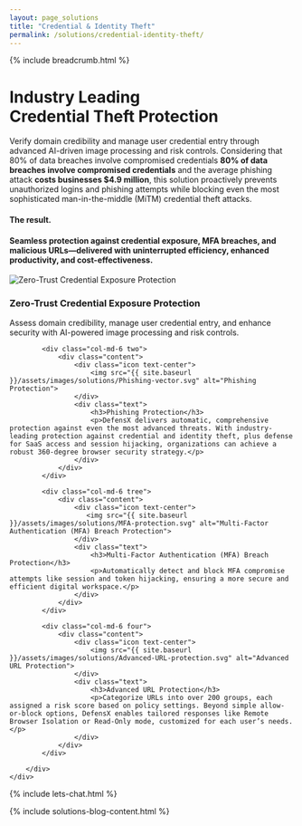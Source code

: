 ```yaml
---
layout: page_solutions
title: "Credential & Identity Theft"
permalink: /solutions/credential-identity-theft/
---
```

<div id="solutions_slider">
    <div class="container">
        <div class="row"> <div class="col-md-12 text-right">{% include breadcrumb.html %}</div></div>
        <div class="row"> <div class="col-md-12 text-left"><h1>Industry Leading<br>Credential Theft Protection</h1></div></div>
        <div class="row mobile"> 
            <div class="col-md-6 leftbox">
                    <div class="content">
                    <p>Verify domain credibility and manage user credential entry through advanced AI-driven image processing and risk controls. Considering that 80% of data breaches involve compromised credentials <strong>80% of data breaches involve compromised credentials</strong> and the average phishing attack <strong>costs businesses $4.9 million</strong>, this solution proactively prevents unauthorized logins and phishing attempts while blocking even the most sophisticated man-in-the-middle (MiTM) credential theft attacks.</p>
                    </div>
            </div>
            <div class="col-md-6 rightbox">
                    <div class="content">
                    <h4 class="blue">The result. </h4>
                    <h4>Seamless protection against credential exposure, MFA breaches, and malicious URLs—delivered with uninterrupted efficiency, enhanced productivity, and cost-effectiveness.</h4>
                    </div>
            </div>
        </div>
    </div>
</div>

<div id="solutions_four_box">
    <div class="container">
        <div class="row">
            <div class="col-md-6 one">
                <div class="content">
                    <div class="icon text-center">
                        <img src="{{ site.baseurl }}/assets/images/solutions/Zero-trust-credential-shield.svg" alt="Zero-Trust Credential Exposure Protection">
                    </div>
                    <div class="text">
                        <h3>Zero-Trust Credential Exposure Protection</h3>
                        <p>Assess domain credibility, manage user credential entry, and enhance security with AI-powered image processing and risk controls.</p>
                    </div>
                </div>
            </div>
            
            <div class="col-md-6 two">
                <div class="content">
                    <div class="icon text-center">
                        <img src="{{ site.baseurl }}/assets/images/solutions/Phishing-vector.svg" alt="Phishing Protection">
                    </div>
                    <div class="text">
                        <h3>Phishing Protection</h3>
                        <p>DefensX delivers automatic, comprehensive protection against even the most advanced threats. With industry-leading protection against credential and identity theft, plus defense for SaaS access and session hijacking, organizations can achieve a robust 360-degree browser security strategy.</p>
                    </div>
                </div>
            </div>
            
            <div class="col-md-6 tree">
                <div class="content">
                    <div class="icon text-center">
                       <img src="{{ site.baseurl }}/assets/images/solutions/MFA-protection.svg" alt="Multi-Factor Authentication (MFA) Breach Protection">
                    </div>
                    <div class="text">
                        <h3>Multi-Factor Authentication (MFA) Breach Protection</h3>
                        <p>Automatically detect and block MFA compromise attempts like session and token hijacking, ensuring a more secure and efficient digital workspace.</p>
                    </div>
                </div>
            </div>
            
            <div class="col-md-6 four">
                <div class="content">
                    <div class="icon text-center">
                        <img src="{{ site.baseurl }}/assets/images/solutions/Advanced-URL-protection.svg" alt="Advanced URL Protection">
                    </div>
                    <div class="text">
                        <h3>Advanced URL Protection</h3>
                        <p>Categorize URLs into over 200 groups, each assigned a risk score based on policy settings. Beyond simple allow-or-block options, DefensX enables tailored responses like Remote Browser Isolation or Read-Only mode, customized for each user’s needs.</p>
                    </div>
                </div>
            </div>
            
        </div>
    </div>    
</div>

{% include lets-chat.html %}

{% include solutions-blog-content.html %}